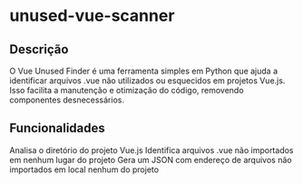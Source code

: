 # unused-vue-scanner

## Descrição
O Vue Unused Finder é uma ferramenta simples em Python que ajuda a identificar arquivos .vue não utilizados ou esquecidos em projetos Vue.js. Isso facilita a manutenção e otimização do código, removendo componentes desnecessários.

## Funcionalidades
Analisa o diretório do projeto Vue.js
Identifica arquivos .vue não importados em nenhum lugar do projeto
Gera um JSON com endereço de arquivos não importados em local nenhum do projeto
